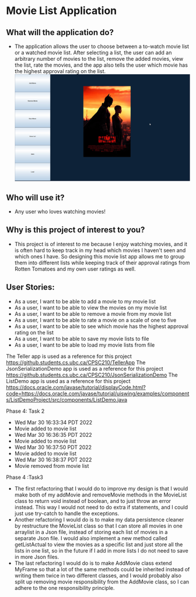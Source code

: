 # Movie List Application

## What will the application do?
- The application allows the user to choose between a to-watch movie list or a watched movie list. After selecting a list, the user can add an arbitrary number of movies to the list, remove the added movies, view the list, rate the movies, and the app also tells the user which movie has the highest approval rating on the list.
  ![](batman.gif)
## Who will use it?
- Any user who loves watching movies!

## Why is this project of interest to you?
- This project is of interest to me because I enjoy watching movies, and it is often hard to keep track in my head which movies I haven't seen and which ones I have. So designing this movie list app allows me to group them into different lists while keeping track of their approval ratings from Rotten Tomatoes and my own user ratings as well.

## User Stories:

- As a user, I want to be able to add a movie to my movie list
- As a user, I want to be able to view the movies on my movie list
- As a user, I want to be able to remove a movie from my movie list
- As a user, I want to be able to rate a movie on a scale of one to five
- As a user, I want to be able to see which movie has the highest approval rating on the list
- As a user, I want to be able to save my movie lists to file
- As a user, I want to be able to load my movie lists from file

The Teller app is used as a reference for this project
https://github.students.cs.ubc.ca/CPSC210/TellerApp
The JsonSerializationDemo app is used as a reference for this project
https://github.students.cs.ubc.ca/CPSC210/JsonSerializationDemo
The ListDemo app is used as a reference for this project
https://docs.oracle.com/javase/tutorial/displayCode.html?code=https://docs.oracle.com/javase/tutorial/uiswing/examples/components/ListDemoProject/src/components/ListDemo.java

Phase 4: Task 2
- Wed Mar 30 16:33:34 PDT 2022
- Movie added to movie list
- Wed Mar 30 16:36:35 PDT 2022
- Movie added to movie list
- Wed Mar 30 16:37:50 PDT 2022
- Movie added to movie list
- Wed Mar 30 16:38:37 PDT 2022
- Movie removed from movie list

Phase 4 :Task3
- The first refactoring that I would do to improve my design is that I would make both of my addMovie and removeMovie methods in the MovieList class to return void instead of boolean, and to just throw an error instead. This way I would not need to do extra if statements, and I could just use try-catch to handle the exceptions.
- Another refactoring I would do is to make my data persistence cleaner by restructure the MovieList class so that I can store all movies in one arraylist in a Json file, instead of storing each list of movies in a separate Json file. I would also implement a new method called getListActual to view the movies as a specific list and just store all the lists in one list, so in the future if I add in more lists I do not need to save in more Json files.
- The last refactoring I would do is to make AddMovie class extend MyFrame so that a lot of the same methods could be inherited instead of writing them twice in two different classes, and I would probably also split up removing movie responsibility from the AddMovie class, so I can adhere to the one responsibility principle. 

